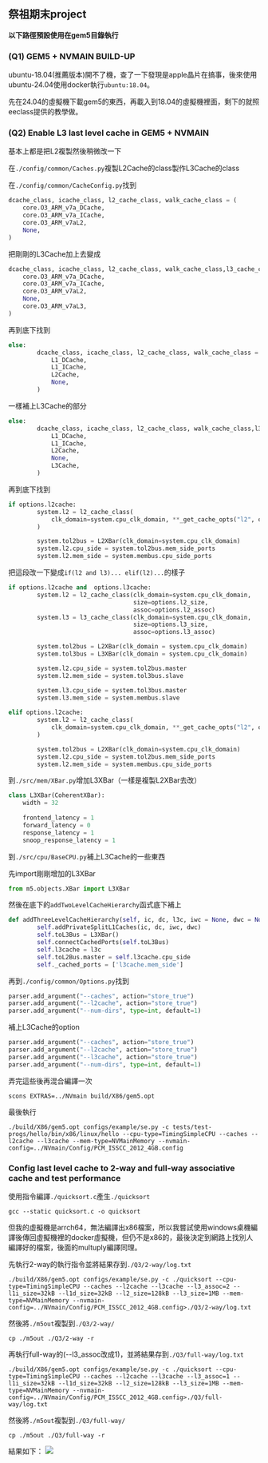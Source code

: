## 祭祖期末project

**以下路徑預設使用在gem5目錄執行**

### (Q1) GEM5 + NVMAIN BUILD-UP

ubuntu-18.04(推薦版本)開不了機，查了一下發現是apple晶片在搞事，後來使用ubuntu-24.04使用docker執行`ubuntu:18.04`。

先在24.04的虛擬機下載gem5的東西，再載入到18.04的虛擬機裡面，剩下的就照eeclass提供的教學做。

### (Q2) Enable L3 last level cache in GEM5 + NVMAIN

基本上都是把L2複製然後稍微改一下

在`./config/common/Caches.py`複製L2Cache的class製作L3Cache的class

在`./config/common/CacheConfig.py`找到
```python
dcache_class, icache_class, l2_cache_class, walk_cache_class = (
    core.O3_ARM_v7a_DCache,
    core.O3_ARM_v7a_ICache,
    core.O3_ARM_v7aL2,
    None,
)
```

把剛剛的L3Cache加上去變成
```python
dcache_class, icache_class, l2_cache_class, walk_cache_class,l3_cache_class = (
    core.O3_ARM_v7a_DCache,
    core.O3_ARM_v7a_ICache,
    core.O3_ARM_v7aL2,
    None,
    core.O3_ARM_v7aL3,
)
```

再到底下找到
```python
else:
        dcache_class, icache_class, l2_cache_class, walk_cache_class = (
            L1_DCache,
            L1_ICache,
            L2Cache,
            None,
        )
```

一樣補上L3Cache的部分
```python
else:
        dcache_class, icache_class, l2_cache_class, walk_cache_class,l3_cache_class = (
            L1_DCache,
            L1_ICache,
            L2Cache,
            None,
            L3Cache,
        )
```

再到底下找到
```python
if options.l2cache:
        system.l2 = l2_cache_class(
            clk_domain=system.cpu_clk_domain, **_get_cache_opts("l2", options)
        )

        system.tol2bus = L2XBar(clk_domain=system.cpu_clk_domain)
        system.l2.cpu_side = system.tol2bus.mem_side_ports
        system.l2.mem_side = system.membus.cpu_side_ports
```

把這段改一下變成`if(l2 and l3)... elif(l2)...`的樣子
```python
if options.l2cache and  options.l3cache:
        system.l2 = l2_cache_class(clk_domain=system.cpu_clk_domain,
                                   size=options.l2_size,
                                   assoc=options.l2_assoc)
        system.l3 = l3_cache_class(clk_domain=system.cpu_clk_domain,
                                   size=options.l3_size,
                                   assoc=options.l3_assoc)

        system.tol2bus = L2XBar(clk_domain = system.cpu_clk_domain)
        system.tol3bus = L3XBar(clk_domain = system.cpu_clk_domain)

        system.l2.cpu_side = system.tol2bus.master
        system.l2.mem_side = system.tol3bus.slave

        system.l3.cpu_side = system.tol3bus.master
        system.l3.mem_side = system.membus.slave
        
elif options.l2cache:
        system.l2 = l2_cache_class(
            clk_domain=system.cpu_clk_domain, **_get_cache_opts("l2", options)
        )

        system.tol2bus = L2XBar(clk_domain=system.cpu_clk_domain)
        system.l2.cpu_side = system.tol2bus.mem_side_ports
        system.l2.mem_side = system.membus.cpu_side_ports
```

到`./src/mem/XBar.py`增加L3XBar（一樣是複製L2XBar去改）
```python
class L3XBar(CoherentXBar):
    width = 32
    
    frontend_latency = 1
    forward_latency = 0
    response_latency = 1
    snoop_response_latency = 1
```

到`./src/cpu/BaseCPU.py`補上L3Cache的一些東西

先import剛剛增加的L3XBar
```python
from m5.objects.XBar import L3XBar
```

然後在底下的`addTwoLevelCacheHierarchy`函式底下補上
```python
def addThreeLevelCacheHierarchy(self, ic, dc, l3c, iwc = None, dwc = None):
        self.addPrivateSplitL1Caches(ic, dc, iwc, dwc)
        self.toL3Bus = L3XBar()
        self.connectCachedPorts(self.toL3Bus)
        self.l3cache = l3c
        self.toL2Bus.master = self.l3cache.cpu_side
        self._cached_ports = ['l3cache.mem_side']
```

再到`./config/common/Options.py`找到
```python
parser.add_argument("--caches", action="store_true")
parser.add_argument("--l2cache", action="store_true")
parser.add_argument("--num-dirs", type=int, default=1)
```

補上L3Cache的option
```python
parser.add_argument("--caches", action="store_true")
parser.add_argument("--l2cache", action="store_true")
parser.add_argument("--l3cache", action="store_true")
parser.add_argument("--num-dirs", type=int, default=1)
```

弄完這些後再混合編譯一次
```
scons EXTRAS=../NVmain build/X86/gem5.opt
```

最後執行
```
./build/X86/gem5.opt configs/example/se.py -c tests/test-progs/hello/bin/x86/linux/hello --cpu-type=TimingSimpleCPU --caches --l2cache --l3cache --mem-type=NVMainMemory --nvmain-config=../NVmain/Config/PCM_ISSCC_2012_4GB.config
```

### Config last level cache to 2-way and full-way associative cache and test performance

使用指令編譯`./quicksort.c`產生`./quicksort`
```
gcc --static quicksort.c -o quicksort
```
但我的虛擬機是arrch64，無法編譯出x86檔案，所以我嘗試使用windows桌機編譯後傳回虛擬機裡的docker虛擬機，但仍不是x86的，最後決定到網路上找別人編譯好的檔案，後面的multuply編譯同理。

先執行2-way的執行指令並將結果存到`./Q3/2-way/log.txt`
```
./build/X86/gem5.opt configs/example/se.py -c ./quicksort --cpu-type=TimingSimpleCPU --caches --l2cache --l3cache --l3_assoc=2 --l1i_size=32kB --l1d_size=32kB --l2_size=128kB --l3_size=1MB --mem-type=NVMainMemory --nvmain-config=../NVmain/Config/PCM_ISSCC_2012_4GB.config>./Q3/2-way/log.txt
```

然後將`./m5out`複製到`./Q3/2-way/`
```
cp ./m5out ./Q3/2-way -r
```

再執行full-way的(--l3_assoc改成1)，並將結果存到`./Q3/full-way/log.txt`
```
./build/X86/gem5.opt configs/example/se.py -c ./quicksort --cpu-type=TimingSimpleCPU --caches --l2cache --l3cache --l3_assoc=1 --l1i_size=32kB --l1d_size=32kB --l2_size=128kB --l3_size=1MB --mem-type=NVMainMemory --nvmain-config=../NVmain/Config/PCM_ISSCC_2012_4GB.config>./Q3/full-way/log.txt
```

然後將`./m5out`複製到`./Q3/full-way/`
```
cp ./m5out ./Q3/full-way -r
```

結果如下：
![](https://hackmd.io/_uploads/H1TBkByLR.png)
